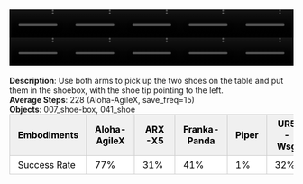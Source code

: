 <!DOCTYPE html>
<html lang="en">
<body>
    <div style="display: flex;">
        <video src="./task_video_clean/place_dual_shoes/aloha-agilex_head.mp4" controls loop muted autoplay style="width: 20.0%;"></video>
        <video src="./task_video_clean/place_dual_shoes/franka-panda_head.mp4" controls loop muted autoplay style="width: 20.0%;"></video>
        <video src="./task_video_clean/place_dual_shoes/ARX-X5_head.mp4" controls loop muted autoplay style="width: 20.0%;"></video>
        <video src="./task_video_clean/place_dual_shoes/piper_head.mp4" controls loop muted autoplay style="width: 20.0%;"></video>
        <video src="./task_video_clean/place_dual_shoes/ur5-wsg_head.mp4" controls loop muted autoplay style="width: 20.0%;"></video>
    </div>
    <div style="display: flex;">
        <video src="./task_video_clean/place_dual_shoes/aloha-agilex_world.mp4" controls loop muted autoplay style="width: 20.0%;"></video>
        <video src="./task_video_clean/place_dual_shoes/franka-panda_world.mp4" controls loop muted autoplay style="width: 20.0%;"></video>
        <video src="./task_video_clean/place_dual_shoes/ARX-X5_world.mp4" controls loop muted autoplay style="width: 20.0%;"></video>
        <video src="./task_video_clean/place_dual_shoes/piper_world.mp4" controls loop muted autoplay style="width: 20.0%;"></video>
        <video src="./task_video_clean/place_dual_shoes/ur5-wsg_world.mp4" controls loop muted autoplay style="width: 20.0%;"></video>
    </div>
    <br><b>Description</b>: Use both arms to pick up the two shoes on the table and put them in the shoebox, with the shoe tip pointing to the left.<br>
    <b>Average Steps</b>: 228 (Aloha-AgileX, save_freq=15)<br>
    <b>Objects</b>: 007_shoe-box, 041_shoe<br>
    <table style="margin:0 auto;border-collapse:collapse;width:auto;min-width:180px;background-color:white;">
        <thead>
            <tr style="background:#f0f0f0;">
                <th style="border:1px solid #ccc;padding:6px 14px;color:black;">Embodiments</th>
                <th style="border:1px solid #ccc;padding:6px 14px;color:black;">Aloha-AgileX</th>
                <th style="border:1px solid #ccc;padding:6px 14px;color:black;">ARX-X5</th>
                <th style="border:1px solid #ccc;padding:6px 14px;color:black;">Franka-Panda</th>
                <th style="border:1px solid #ccc;padding:6px 14px;color:black;">Piper</th>
                <th style="border:1px solid #ccc;padding:6px 14px;color:black;">UR5-Wsg</th>
            </tr>
        </thead>
        <tbody>
            <tr style="background:white;">
                <td style="border:1px solid #ccc;padding:6px 14px;color:black;">Success Rate</td>
                <td style="border:1px solid #ccc;padding:6px 14px;color:black;">77%</td>
                <td style="border:1px solid #ccc;padding:6px 14px;color:black;">31%</td>
                <td style="border:1px solid #ccc;padding:6px 14px;color:black;">41%</td>
                <td style="border:1px solid #ccc;padding:6px 14px;color:black;">1%</td>
                <td style="border:1px solid #ccc;padding:6px 14px;color:black;">32%</td>
            </tr>
        </tbody>
    </table>
</body>
</html>
